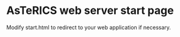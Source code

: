# AsTeRICS web server start page

Modify start.html to redirect to your web application if necessary.